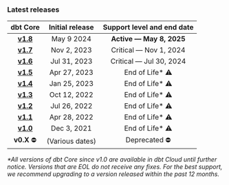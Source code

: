 ### Latest releases

|                      dbt Core                                 | Initial release |      Support level and end date      |
|:-------------------------------------------------------------:|:---------------:|:-------------------------------------:|
| [**v1.8**](/docs/dbt-versions/core-upgrade/upgrading-to-v1.8) | May 9 2024    | <b>Active &mdash; May 8, 2025</b>                    |
| [**v1.7**](/docs/dbt-versions/core-upgrade/upgrading-to-v1.7) | Nov 2, 2023   | Critical &mdash; Nov 1, 2024 | 
| [**v1.6**](/docs/dbt-versions/core-upgrade/upgrading-to-v1.6) | Jul 31, 2023  | Critical &mdash; Jul 30, 2024 |  
| [**v1.5**](/docs/dbt-versions/core-upgrade/upgrading-to-v1.5) | Apr 27, 2023  | End of Life* ⚠️ |
| [**v1.4**](/docs/dbt-versions/core-upgrade/upgrading-to-v1.4) | Jan 25, 2023  | End of Life* ⚠️ | 
| [**v1.3**](/docs/dbt-versions/core-upgrade/upgrading-to-v1.3) | Oct 12, 2022  | End of Life* ⚠️ |
| [**v1.2**](/docs/dbt-versions/core-upgrade/upgrading-to-v1.2) | Jul 26, 2022  | End of Life* ⚠️ | 
| [**v1.1**](/docs/dbt-versions/core-upgrade/upgrading-to-v1.1) | Apr 28, 2022  | End of Life* ⚠️ |
| [**v1.0**](/docs/dbt-versions/core-upgrade/upgrading-to-v1.0) | Dec 3, 2021   | End of Life* ⚠️ | 
|  **v0.X** ⛔️                                               | (Various dates) | Deprecated ⛔️  | Deprecated ⛔️            | 
_*All versions of dbt Core since v1.0 are available in dbt Cloud until further notice. Versions that are EOL do not receive any fixes. For the best support, we recommend upgrading to a version released within the past 12 months._

